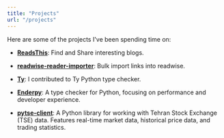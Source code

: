 ```yaml
---
title: "Projects"
url: "/projects"
---
```


Here are some of the projects I've been spending time on:

- **[ReadsThis](https://r.glyphack.com)**: Find and Share interesting blogs.

- **[readwise-reader-importer](https://github.com/Glyphack/readwise-reader-importer)**: Bulk import links into readwise.

- **[Ty](https://github.com/astral-sh/ruff)**: I contributed to Ty Python type checker.

- **[Enderpy](https://github.com/Glyphack/enderpy)**: A type checker for Python, focusing on performance and developer experience.

- **[pytse-client](https://github.com/Glyphack/pytse-client)**: A Python library for working with Tehran Stock Exchange (TSE) data. Features real-time market data, historical price data, and trading statistics.
